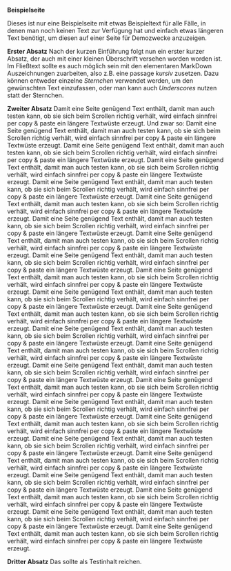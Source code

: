 **Beispielseite**

Dieses ist nur eine Beispielseite mit etwas Beispieltext für alle Fälle, in denen man noch keinen Text zur Verfügung hat und einfach etwas längeren Text benötigt, um diesen auf einer Seite für Demozwecke anzuzeigen.

**Erster Absatz**
Nach der kurzen Einführung folgt nun ein erster kurzer Absatz, der auch mit einer kleinen Überschrift versehen worden worden ist. Im Fließtext sollte es auch möglich sein mit den elementaren MarkDown Auszeichnungen zuarbeiten, also z.B. eine passage *kursiv* zusetzen.
Dazu können entweder einzelne *Sternchen* verwendet werden, um den gewünschten Text einzufassen, oder man kann auch _Underscores_ nutzen statt der Sternchen.

**Zweiter Absatz**
Damit eine Seite genügend Text enthält, damit man auch testen kann, ob sie sich beim Scrollen richtig verhält, wird einfach sinnfrei per copy & paste ein längere Textwüste erzeugt. Und zwar so:
Damit eine Seite genügend Text enthält, damit man auch testen kann, ob sie sich beim Scrollen richtig verhält, wird einfach sinnfrei per copy & paste ein längere Textwüste erzeugt. Damit eine Seite genügend Text enthält, damit man auch testen kann, ob sie sich beim Scrollen richtig verhält, wird einfach sinnfrei per copy & paste ein längere Textwüste erzeugt. Damit eine Seite genügend Text enthält, damit man auch testen kann, ob sie sich beim Scrollen richtig verhält, wird einfach sinnfrei per copy & paste ein längere Textwüste erzeugt. Damit eine Seite genügend Text enthält, damit man auch testen kann, ob sie sich beim Scrollen richtig verhält, wird einfach sinnfrei per copy & paste ein längere Textwüste erzeugt. Damit eine Seite genügend Text enthält, damit man auch testen kann, ob sie sich beim Scrollen richtig verhält, wird einfach sinnfrei per copy & paste ein längere Textwüste erzeugt. Damit eine Seite genügend Text enthält, damit man auch testen kann, ob sie sich beim Scrollen richtig verhält, wird einfach sinnfrei per copy & paste ein längere Textwüste erzeugt. Damit eine Seite genügend Text enthält, damit man auch testen kann, ob sie sich beim Scrollen richtig verhält, wird einfach sinnfrei per copy & paste ein längere Textwüste erzeugt. Damit eine Seite genügend Text enthält, damit man auch testen kann, ob sie sich beim Scrollen richtig verhält, wird einfach sinnfrei per copy & paste ein längere Textwüste erzeugt. Damit eine Seite genügend Text enthält, damit man auch testen kann, ob sie sich beim Scrollen richtig verhält, wird einfach sinnfrei per copy & paste ein längere Textwüste erzeugt. Damit eine Seite genügend Text enthält, damit man auch testen kann, ob sie sich beim Scrollen richtig verhält, wird einfach sinnfrei per copy & paste ein längere Textwüste erzeugt. Damit eine Seite genügend Text enthält, damit man auch testen kann, ob sie sich beim Scrollen richtig verhält, wird einfach sinnfrei per copy & paste ein längere Textwüste erzeugt. Damit eine Seite genügend Text enthält, damit man auch testen kann, ob sie sich beim Scrollen richtig verhält, wird einfach sinnfrei per copy & paste ein längere Textwüste erzeugt. Damit eine Seite genügend Text enthält, damit man auch testen kann, ob sie sich beim Scrollen richtig verhält, wird einfach sinnfrei per copy & paste ein längere Textwüste erzeugt. Damit eine Seite genügend Text enthält, damit man auch testen kann, ob sie sich beim Scrollen richtig verhält, wird einfach sinnfrei per copy & paste ein längere Textwüste erzeugt. Damit eine Seite genügend Text enthält, damit man auch testen kann, ob sie sich beim Scrollen richtig verhält, wird einfach sinnfrei per copy & paste ein längere Textwüste erzeugt. Damit eine Seite genügend Text enthält, damit man auch testen kann, ob sie sich beim Scrollen richtig verhält, wird einfach sinnfrei per copy & paste ein längere Textwüste erzeugt. Damit eine Seite genügend Text enthält, damit man auch testen kann, ob sie sich beim Scrollen richtig verhält, wird einfach sinnfrei per copy & paste ein längere Textwüste erzeugt. Damit eine Seite genügend Text enthält, damit man auch testen kann, ob sie sich beim Scrollen richtig verhält, wird einfach sinnfrei per copy & paste ein längere Textwüste erzeugt. Damit eine Seite genügend Text enthält, damit man auch testen kann, ob sie sich beim Scrollen richtig verhält, wird einfach sinnfrei per copy & paste ein längere Textwüste erzeugt. Damit eine Seite genügend Text enthält, damit man auch testen kann, ob sie sich beim Scrollen richtig verhält, wird einfach sinnfrei per copy & paste ein längere Textwüste erzeugt. Damit eine Seite genügend Text enthält, damit man auch testen kann, ob sie sich beim Scrollen richtig verhält, wird einfach sinnfrei per copy & paste ein längere Textwüste erzeugt. Damit eine Seite genügend Text enthält, damit man auch testen kann, ob sie sich beim Scrollen richtig verhält, wird einfach sinnfrei per copy & paste ein längere Textwüste erzeugt. Damit eine Seite genügend Text enthält, damit man auch testen kann, ob sie sich beim Scrollen richtig verhält, wird einfach sinnfrei per copy & paste ein längere Textwüste erzeugt. 

**Dritter Absatz**
Das sollte als Testinhalt reichen.
